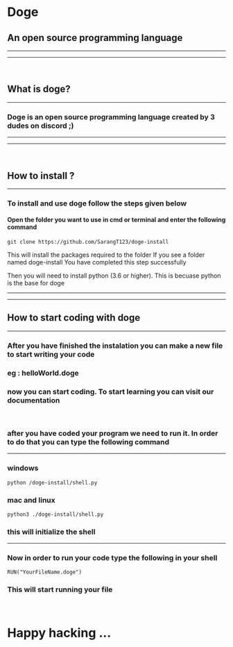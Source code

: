 # Doge
## An open source programming language
---------------------
-----------------------------
<br>

## What is doge?
------------------------
 ### Doge is an open source programming language created by 3 dudes on discord ;)

 ---
 ---

<br>

## How to install ?
---
### To install and use doge follow the steps given below

#### Open the folder you want to use in cmd or terminal and enter the following command 
```
git clone https://github.com/SarangT123/doge-install
```
This will install the packages required to the folder 
If you see a folder named doge-install You have completed this step successfully

Then you will need to install python (3.6 or higher). This is becuase python is the base for doge

---
---

## How to start coding with doge
---
### After you have finished the instalation you can make a new file to start writing your code 
### eg : helloWorld.doge

### now you can start coding. To start learning you can visit our documentation

<br>

### after you have coded your program we need to run it. In order to do that you can type the following command 
---
### windows 
```
python /doge-install/shell.py
```

### mac and linux
```
python3 ./doge-install/shell.py
```

### this will initialize the shell 

---
### Now in order to run your code type the following in your shell 

```
RUN("YourFileName.doge")
```

### This will start running your file

<br>

# Happy hacking ...
